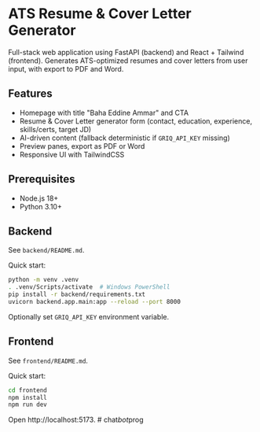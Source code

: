 # ATS Resume & Cover Letter Generator

Full-stack web application using FastAPI (backend) and React + Tailwind (frontend). Generates ATS-optimized resumes and cover letters from user input, with export to PDF and Word.

## Features
- Homepage with title "Baha Eddine Ammar" and CTA
- Resume & Cover Letter generator form (contact, education, experience, skills/certs, target JD)
- AI-driven content (fallback deterministic if `GRIQ_API_KEY` missing)
- Preview panes, export as PDF or Word
- Responsive UI with TailwindCSS

## Prerequisites
- Node.js 18+
- Python 3.10+

## Backend
See `backend/README.md`.

Quick start:
```bash
python -m venv .venv
. .venv/Scripts/activate  # Windows PowerShell
pip install -r backend/requirements.txt
uvicorn backend.app.main:app --reload --port 8000
```
Optionally set `GRIQ_API_KEY` environment variable.

## Frontend
See `frontend/README.md`.

Quick start:
```bash
cd frontend
npm install
npm run dev
```
Open http://localhost:5173.
#   c h a t _ b o t _ p r o g  
 